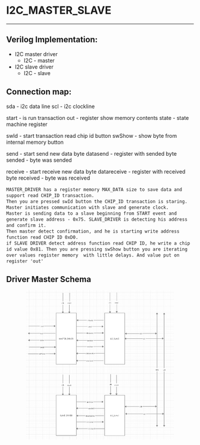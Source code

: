 # I2C_MASTER_SLAVE
--------------------------------------------
Verilog Implementation:
--------------------------------------------
* I2C master driver
    * I2C - master
* I2C slave driver
    * I2C - slave
    
Connection map:
--------------------------------------------

sda - i2c data line
scl - i2c clockline

start - is run transaction
out - register show memory contents
state - state machine register

swId - start transaction read chip id button
swShow - show byte from internal memory button

send - start send new data byte
datasend - register with sended byte
sended - byte was sended

receive - start receive new data byte
datareceive - register with received byte
received - byte was received


    MASTER_DRIVER has a register memory MAX_DATA size to save data and support read CHIP_ID transaction. 
    Then you are pressed swId button the CHIP_ID transaction is staring. Master initiates communication with slave and generate clock. 
    Master is sending data to a slave beginning from START event and generate slave address - 0x75. SLAVE_DRIVER is detecting his address and confirm it.
    Then master detect confirmation, and he is starting write address function read CHIP ID 0xD0.
    if SLAVE DRIVER detect address function read CHIP ID, he write a chip id value 0x81. Then you are pressing swShow button you are iterating over values register memory  with little delays. And value put on register 'out'


Driver Master Schema
--------------------------------------------
<div align=center><img src="https://github.com/evrinoma/openCore/blob/master/DOC/img/I2C_MASTER_SLAVE.png" height="400"/> </div>

